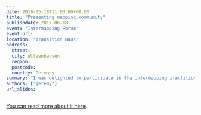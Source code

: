 ```yaml
---
date: 2018-06-18T11:00:00+00:00
title: "Presenting mapping.community"
publishdate: 2017-06-18
event: "Intermapping Forum"
event_url:
location: "Transition Haus"
address:
  street:
  city: Witzenhausen
  region:
  postcode:
  country: Germany
summary: "I was delighted to participate in the intermapping practitioner symposium this year. This is an amazing group of activitists, hackers, anarchists, and professional developers trying to use digital maps for the common good."
authors: ["jeremy"]
url_slides:
---
```


[You can read more about it here](https://hack.allmende.io/intermapping-2018-witzenhausen).